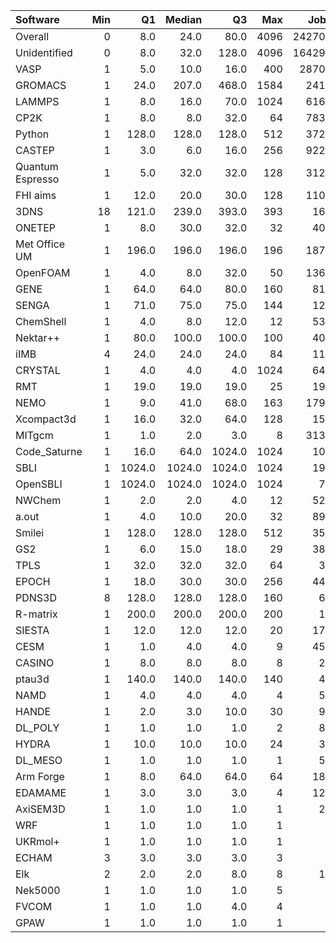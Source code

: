 | Software         |   Min |     Q1 |   Median |     Q3 |   Max |   Jobs |     Nodeh |   PercentUse |       kWh |   PercentEnergy |   Users |   Projects |
|:-----------------|------:|-------:|---------:|-------:|------:|-------:|----------:|-------------:|----------:|----------------:|--------:|-----------:|
| Overall          |     0 |    8.0 |     24.0 |   80.0 |  4096 | 242702 | 4238660.3 |        100.0 | 1595821.9 |           100.0 |     788 |        120 |
| Unidentified     |     0 |    8.0 |     32.0 |  128.0 |  4096 | 164290 | 1341992.3 |         31.7 |  478810.8 |            30.0 |     665 |        108 |
| VASP             |     1 |    5.0 |     10.0 |   16.0 |   400 |  28702 |  804042.6 |         19.0 |  306266.3 |            19.2 |     132 |         11 |
| GROMACS          |     1 |   24.0 |    207.0 |  468.0 |  1584 |   2411 |  300651.4 |          7.1 |  113757.3 |             7.1 |      39 |          8 |
| LAMMPS           |     1 |    8.0 |     16.0 |   70.0 |  1024 |   6162 |  265233.8 |          6.3 |  118437.5 |             7.4 |      56 |         20 |
| CP2K             |     1 |    8.0 |      8.0 |   32.0 |    64 |   7835 |  253707.0 |          6.0 |   88082.9 |             5.5 |      50 |         10 |
| Python           |     1 |  128.0 |    128.0 |  128.0 |   512 |   3720 |  202302.1 |          4.8 |   69894.0 |             4.4 |      50 |         24 |
| CASTEP           |     1 |    3.0 |      6.0 |   16.0 |   256 |   9224 |  126506.6 |          3.0 |   47491.1 |             3.0 |      55 |          7 |
| Quantum Espresso |     1 |    5.0 |     32.0 |   32.0 |   128 |   3120 |  104456.3 |          2.5 |   44684.8 |             2.8 |      25 |          5 |
| FHI aims         |     1 |   12.0 |     20.0 |   30.0 |   128 |   1100 |   87800.2 |          2.1 |   36124.9 |             2.3 |      18 |          2 |
| 3DNS             |    18 |  121.0 |    239.0 |  393.0 |   393 |    168 |   80574.2 |          1.9 |   32484.3 |             2.0 |       2 |          1 |
| ONETEP           |     1 |    8.0 |     30.0 |   32.0 |    32 |    403 |   69909.7 |          1.6 |   27921.1 |             1.7 |       6 |          2 |
| Met Office UM    |     1 |  196.0 |    196.0 |  196.0 |   196 |   1875 |   67975.8 |          1.6 |   21802.0 |             1.4 |      17 |          3 |
| OpenFOAM         |     1 |    4.0 |      8.0 |   32.0 |    50 |   1369 |   60575.8 |          1.4 |   22974.8 |             1.4 |      31 |         15 |
| GENE             |     1 |   64.0 |     64.0 |   80.0 |   160 |    810 |   56339.2 |          1.3 |   22041.3 |             1.4 |       5 |          5 |
| SENGA            |     1 |   71.0 |     75.0 |   75.0 |   144 |    129 |   46721.4 |          1.1 |   25348.3 |             1.6 |       5 |          5 |
| ChemShell        |     1 |    4.0 |      8.0 |   12.0 |    12 |    531 |   44072.2 |          1.0 |   18584.5 |             1.2 |       8 |          2 |
| Nektar++         |     1 |   80.0 |    100.0 |  100.0 |   100 |    402 |   39014.6 |          0.9 |   15704.2 |             1.0 |       1 |          1 |
| iIMB             |     4 |   24.0 |     24.0 |   24.0 |    84 |    117 |   31305.9 |          0.7 |   12027.0 |             0.8 |       3 |          2 |
| CRYSTAL          |     1 |    4.0 |      4.0 |    4.0 |  1024 |    641 |   29976.8 |          0.7 |   10779.0 |             0.7 |       9 |          3 |
| RMT              |     1 |   19.0 |     19.0 |   19.0 |    25 |    195 |   28161.0 |          0.7 |    9986.9 |             0.6 |       4 |          1 |
| NEMO             |     1 |    9.0 |     41.0 |   68.0 |   163 |   1799 |   25427.1 |          0.6 |    8457.8 |             0.5 |      21 |          2 |
| Xcompact3d       |     1 |   16.0 |     32.0 |   64.0 |   128 |    151 |   23854.1 |          0.6 |    9099.1 |             0.6 |       7 |          3 |
| MITgcm           |     1 |    1.0 |      2.0 |    3.0 |     8 |   3134 |   23305.7 |          0.5 |    9409.4 |             0.6 |      10 |          3 |
| Code_Saturne     |     1 |   16.0 |     64.0 | 1024.0 |  1024 |    100 |   19285.9 |          0.5 |    6997.2 |             0.4 |       6 |          3 |
| SBLI             |     1 | 1024.0 |   1024.0 | 1024.0 |  1024 |    197 |   16977.3 |          0.4 |    8526.1 |             0.5 |       5 |          4 |
| OpenSBLI         |     1 | 1024.0 |   1024.0 | 1024.0 |  1024 |     76 |   15608.3 |          0.4 |    8070.8 |             0.5 |       2 |          2 |
| NWChem           |     1 |    2.0 |      2.0 |    4.0 |    12 |    528 |   14891.4 |          0.4 |    5317.0 |             0.3 |      12 |          5 |
| a.out            |     1 |    4.0 |     10.0 |   20.0 |    32 |    899 |   12140.1 |          0.3 |    4315.9 |             0.3 |      10 |          7 |
| Smilei           |     1 |  128.0 |    128.0 |  128.0 |   512 |    359 |   12136.6 |          0.3 |    3116.4 |             0.2 |       3 |          1 |
| GS2              |     1 |    6.0 |     15.0 |   18.0 |    29 |    381 |   11095.7 |          0.3 |    4407.5 |             0.3 |       5 |          2 |
| TPLS             |     1 |   32.0 |     32.0 |   32.0 |    64 |     37 |    5617.1 |          0.1 |    1403.7 |             0.1 |       3 |          3 |
| EPOCH            |     1 |   18.0 |     30.0 |   30.0 |   256 |    446 |    5216.0 |          0.1 |    1958.4 |             0.1 |      10 |          3 |
| PDNS3D           |     8 |  128.0 |    128.0 |  128.0 |   160 |     64 |    4794.3 |          0.1 |    1899.9 |             0.1 |       1 |          1 |
| R-matrix         |     1 |  200.0 |    200.0 |  200.0 |   200 |     14 |    4671.7 |          0.1 |    1157.9 |             0.1 |       1 |          1 |
| SIESTA           |     1 |   12.0 |     12.0 |   12.0 |    20 |    177 |    4316.5 |          0.1 |    1712.6 |             0.1 |       5 |          2 |
| CESM             |     1 |    1.0 |      4.0 |    4.0 |     9 |    454 |    3761.3 |          0.1 |    1277.3 |             0.1 |       4 |          2 |
| CASINO           |     1 |    8.0 |      8.0 |    8.0 |     8 |     21 |    2907.8 |          0.1 |    1338.2 |             0.1 |       2 |          2 |
| ptau3d           |     1 |  140.0 |    140.0 |  140.0 |   140 |     43 |    2420.3 |          0.1 |     607.2 |             0.0 |       3 |          1 |
| NAMD             |     1 |    4.0 |      4.0 |    4.0 |     4 |     52 |    2377.1 |          0.1 |     926.8 |             0.1 |       4 |          3 |
| HANDE            |     1 |    2.0 |      3.0 |   10.0 |    30 |     90 |    1046.8 |          0.0 |     297.5 |             0.0 |       1 |          1 |
| DL_POLY          |     1 |    1.0 |      1.0 |    1.0 |     2 |     81 |     348.2 |          0.0 |     128.0 |             0.0 |       1 |          1 |
| HYDRA            |     1 |   10.0 |     10.0 |   10.0 |    24 |     38 |     258.3 |          0.0 |      95.7 |             0.0 |       4 |          2 |
| DL_MESO          |     1 |    1.0 |      1.0 |    1.0 |     1 |     54 |     212.6 |          0.0 |      82.7 |             0.0 |       2 |          1 |
| Arm Forge        |     1 |    8.0 |     64.0 |   64.0 |    64 |    186 |     121.9 |          0.0 |      31.5 |             0.0 |       7 |          5 |
| EDAMAME          |     1 |    3.0 |      3.0 |    3.0 |     4 |    123 |      51.5 |          0.0 |      20.7 |             0.0 |       2 |          1 |
| AxiSEM3D         |     1 |    1.0 |      1.0 |    1.0 |     1 |     21 |      39.4 |          0.0 |      12.2 |             0.0 |       1 |          1 |
| WRF              |     1 |    1.0 |      1.0 |    1.0 |     1 |      4 |      28.6 |          0.0 |      10.5 |             0.0 |       2 |          2 |
| UKRmol+          |     1 |    1.0 |      1.0 |    1.0 |     1 |      5 |      16.8 |          0.0 |       3.9 |             0.0 |       1 |          1 |
| ECHAM            |     3 |    3.0 |      3.0 |    3.0 |     3 |      4 |       9.4 |          0.0 |       3.9 |             0.0 |       1 |          1 |
| Elk              |     2 |    2.0 |      2.0 |    8.0 |     8 |     18 |       9.3 |          0.0 |       3.5 |             0.0 |       1 |          1 |
| Nek5000          |     1 |    1.0 |      1.0 |    1.0 |     5 |      7 |       2.7 |          0.0 |       0.4 |             0.0 |       1 |          1 |
| FVCOM            |     1 |    1.0 |      1.0 |    4.0 |     4 |      8 |       0.1 |          0.0 |       0.0 |             0.0 |       2 |          1 |
| GPAW             |     1 |    1.0 |      1.0 |    1.0 |     1 |      3 |       0.0 |          0.0 |       0.0 |             0.0 |       1 |          1 |